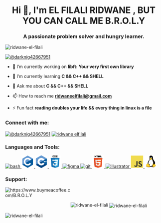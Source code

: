 <h1 align="center">Hi 👋, I'm EL FILALI RIDWANE , BUT YOU CAN CALL ME B.R.O.L.Y</h1>
<h3 align="center">A passionate problem solver and hungry learner.</h3>

<p align="left"> <img src="https://komarev.com/ghpvc/?username=ridwane-el-filali&label=Profile%20views&color=0e75b6&style=flat" alt="ridwane-el-filali" /> </p>


<p align="left"> <a href="https://twitter.com/@darknig42667951" target="blank"><img src="https://img.shields.io/twitter/follow/@darknig42667951?logo=twitter&style=for-the-badge" alt="@darknig42667951" /></a> </p>

- 🔭 I’m currently working on **libft: Your very first own library**

- 🌱 I’m currently learning **C && C++ && SHELL**

- 💬 Ask me about **C && C++ && SHELL**

- 📫 How to reach me **ridwaneelfilali@gmail.com**

- ⚡ Fun fact **reading doubles your life && every thing in linux is a file**

<h3 align="left">Connect with me:</h3>
<p align="left">
<a href="https://twitter.com/@darknig42667951" target="blank"><img align="center" src="https://raw.githubusercontent.com/rahuldkjain/github-profile-readme-generator/master/src/images/icons/Social/twitter.svg" alt="@darknig42667951" height="30" width="40" /></a>
<a href="https://linkedin.com/in/ridwane elfilali" target="blank"><img align="center" src="https://raw.githubusercontent.com/rahuldkjain/github-profile-readme-generator/master/src/images/icons/Social/linked-in-alt.svg" alt="ridwane elfilali" height="30" width="40" /></a>
</p>

<h3 align="left">Languages and Tools:</h3>
<p align="left"> <a href="https://www.gnu.org/software/bash/" target="_blank" rel="noreferrer"> <img src="https://www.vectorlogo.zone/logos/gnu_bash/gnu_bash-icon.svg" alt="bash" width="40" height="40"/> </a> <a href="https://www.cprogramming.com/" target="_blank" rel="noreferrer"> <img src="https://raw.githubusercontent.com/devicons/devicon/master/icons/c/c-original.svg" alt="c" width="40" height="40"/> </a> <a href="https://www.w3schools.com/cpp/" target="_blank" rel="noreferrer"> <img src="https://raw.githubusercontent.com/devicons/devicon/master/icons/cplusplus/cplusplus-original.svg" alt="cplusplus" width="40" height="40"/> </a> <a href="https://www.w3schools.com/css/" target="_blank" rel="noreferrer"> <img src="https://raw.githubusercontent.com/devicons/devicon/master/icons/css3/css3-original-wordmark.svg" alt="css3" width="40" height="40"/> </a> <a href="https://www.figma.com/" target="_blank" rel="noreferrer"> <img src="https://www.vectorlogo.zone/logos/figma/figma-icon.svg" alt="figma" width="40" height="40"/> </a> <a href="https://git-scm.com/" target="_blank" rel="noreferrer"> <img src="https://www.vectorlogo.zone/logos/git-scm/git-scm-icon.svg" alt="git" width="40" height="40"/> </a> <a href="https://www.w3.org/html/" target="_blank" rel="noreferrer"> <img src="https://raw.githubusercontent.com/devicons/devicon/master/icons/html5/html5-original-wordmark.svg" alt="html5" width="40" height="40"/> </a> <a href="https://www.adobe.com/in/products/illustrator.html" target="_blank" rel="noreferrer"> <img src="https://www.vectorlogo.zone/logos/adobe_illustrator/adobe_illustrator-icon.svg" alt="illustrator" width="40" height="40"/> </a> <a href="https://developer.mozilla.org/en-US/docs/Web/JavaScript" target="_blank" rel="noreferrer"> <img src="https://raw.githubusercontent.com/devicons/devicon/master/icons/javascript/javascript-original.svg" alt="javascript" width="40" height="40"/> </a> <a href="https://www.linux.org/" target="_blank" rel="noreferrer"> <img src="https://raw.githubusercontent.com/devicons/devicon/master/icons/linux/linux-original.svg" alt="linux" width="40" height="40"/> </a> </p>

<h3 align="left">Support:</h3>
<p><a href="buymeacoffee.com/B.R.O.L.Y"> <img align="left" src="https://cdn.buymeacoffee.com/buttons/v2/default-yellow.png" height="50" width="210" alt="https://www.buymeacoffee.com/B.R.O.L.Y" /></a></p><br><br>
<P></P>

<p><img align="left" src="https://github-readme-stats.vercel.app/api/top-langs?username=ridwane-el-filali&show_icons=true&locale=en&layout=compact" alt="ridwane-el-filali" /></p>

<p>&nbsp;<img align="center" src="https://github-readme-stats.vercel.app/api?username=ridwane-el-filali&show_icons=true&locale=en" alt="ridwane-el-filali" /></p>

<p><img align="center" src="https://github-readme-streak-stats.herokuapp.com/?user=ridwane-el-filali&" alt="ridwane-el-filali" /></p>
